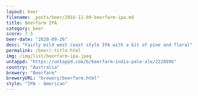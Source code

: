 ```yaml
---
layout: beer
filename: _posts/beer/2016-11-09-beerfarm-ipa.md
title: Beerfarm IPA
category: beer
score: 7.5
beer-date: "2020-09-26"
desc: "Fairly mild west coast style IPA with a bit of pine and floral"
permalink: /beer/:title.html
img: /img/list/beerfarm-ipa.jpeg
untappd: "https://untappd.com/b/beerfarm-india-pale-ale/2228896"
country: "Australia"
brewery: "Beerfarm"
breweryURL: "brewery/beerfarm.html"
style: "IPA - American"
---
```

